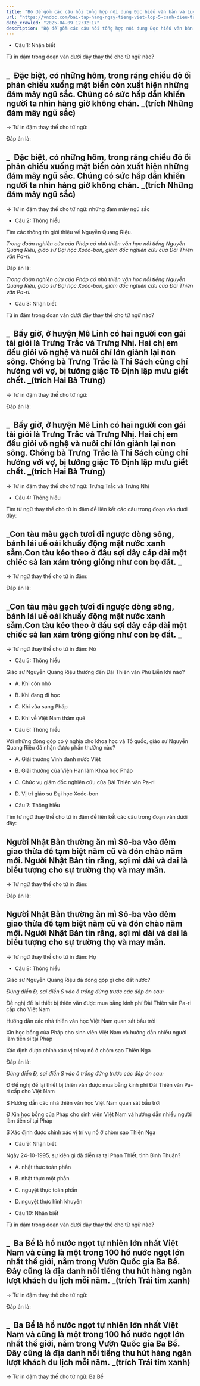 ```yaml
---
title: "Bộ đề gồm các câu hỏi tổng hợp nội dung Đọc hiểu văn bản và Luyện từ và câu được học ở Tuần 31 trong chương trình Tiếng Việt lớp 5 Tập 2 Cánh Diều"
url: "https://vndoc.com/bai-tap-hang-ngay-tieng-viet-lop-5-canh-dieu-tuan-30-thu-4-337961"
date_crawled: "2025-04-09 12:32:17"
description: "Bộ đề gồm các câu hỏi tổng hợp nội dung Đọc hiểu văn bản và Luyện từ và câu được học ở Tuần 31 trong chương trình Tiếng Việt lớp 5 Tập 2 Cánh Diều"
---
```


* Câu 1:  Nhận biết

Từ in đậm trong đoạn văn dưới đây thay thế cho từ ngữ nào?

_  Đặc biệt, có những hôm, trong ráng chiều đỏ ối phản chiếu xuống mặt biển còn xuất hiện những đám mây ngũ sắc. **Chúng** có sức hấp dẫn khiến người ta nhìn hàng giờ không chán. _(trích Những đám mây ngũ sắc)  
---  
  
→ Từ in đậm thay thế cho từ ngữ: 

Đáp án là:

_  Đặc biệt, có những hôm, trong ráng chiều đỏ ối phản chiếu xuống mặt biển còn xuất hiện những đám mây ngũ sắc. **Chúng** có sức hấp dẫn khiến người ta nhìn hàng giờ không chán. _(trích Những đám mây ngũ sắc)  
---  
  
→ Từ in đậm thay thế cho từ ngữ: những đám mây ngũ sắc

* Câu 2:  Thông hiểu

Tìm các thông tin giới thiệu về Nguyễn Quang Riệu.

_Trong đoàn nghiên cứu của Pháp có nhà thiên văn học nổi tiếng Nguyễn Quang Riệu, giáo sư Đại học Xoóc-bon, giám đốc nghiên cứu của Đài Thiên văn Pa-ri._

Đáp án là:

_Trong đoàn nghiên cứu của Pháp có nhà thiên văn học nổi tiếng Nguyễn Quang Riệu, giáo sư Đại học Xoóc-bon, giám đốc nghiên cứu của Đài Thiên văn Pa-ri._

* Câu 3:  Nhận biết

Từ in đậm trong đoạn văn dưới đây thay thế cho từ ngữ nào?

_  Bấy giờ, ở huyện Mê Linh có hai người con gái tài giỏi là Trưng Trắc và Trưng Nhị. **Hai chị em** đều giỏi võ nghệ và nuôi chí lớn giành lại non sông. Chồng bà Trưng Trắc là Thi Sách cùng chí hướng với vợ, bị tướng giặc Tô Định lập mưu giết chết. _(trích Hai Bà Trưng)  
---  
  
→ Từ in đậm thay thế cho từ ngữ: 

Đáp án là:

_  Bấy giờ, ở huyện Mê Linh có hai người con gái tài giỏi là Trưng Trắc và Trưng Nhị. **Hai chị em** đều giỏi võ nghệ và nuôi chí lớn giành lại non sông. Chồng bà Trưng Trắc là Thi Sách cùng chí hướng với vợ, bị tướng giặc Tô Định lập mưu giết chết. _(trích Hai Bà Trưng)  
---  
  
→ Từ in đậm thay thế cho từ ngữ: Trưng Trắc và Trưng Nhị

* Câu 4:  Thông hiểu

Tìm từ ngữ thay thế cho từ in đậm để liên kết các câu trong đoạn văn dưới đây:

_Con tàu màu gạch tươi đi ngược dòng sông, bánh lái uể oải khuấy động mặt nước xanh sẫm.**Con tàu** kéo theo ở đầu sợi dây cáp dài một chiếc sà lan xám trông giống như con bọ đất. _  
---  
  
→ Từ ngữ thay thế cho từ in đậm: 

Đáp án là:

_Con tàu màu gạch tươi đi ngược dòng sông, bánh lái uể oải khuấy động mặt nước xanh sẫm.**Con tàu** kéo theo ở đầu sợi dây cáp dài một chiếc sà lan xám trông giống như con bọ đất. _  
---  
  
→ Từ ngữ thay thế cho từ in đậm: Nó

* Câu 5:  Thông hiểu

Giáo sư Nguyễn Quang Riệu thường đến Đài Thiên văn Phủ Liễn khi nào?

  * A. Khi còn nhỏ 
  * B. Khi đang đi học 
  * C. Khi vừa sang Pháp 
  * D. Khi về Việt Nam thăm quê 



* Câu 6:  Thông hiểu

Với những đóng góp có ý nghĩa cho khoa học và Tổ quốc, giáo sư Nguyễn Quang Riệu đã nhận được phần thưởng nào?

  * A. Giải thưởng Vinh danh nước Việt 
  * B. Giải thưởng của Viện Hàn lâm Khoa học Pháp 
  * C. Chức vụ giám đốc nghiên cứu của Đài Thiên văn Pa-ri 
  * D. Vị trí giáo sư Đại học Xoóc-bon 



* Câu 7:  Thông hiểu

Tìm từ ngữ thay thế cho từ in đậm để liên kết các câu trong đoạn văn dưới đây:

Người Nhật Bản thường ăn mì Sô-ba vào đêm giao thừa để tạm biệt năm cũ và đón chào năm mới. **Người Nhật Bản** tin rằng, sợi mì dài và dai là biểu tượng cho sự trường thọ và may mắn.  
---  
  
→ Từ ngữ thay thế cho từ in đậm: 

Đáp án là:

Người Nhật Bản thường ăn mì Sô-ba vào đêm giao thừa để tạm biệt năm cũ và đón chào năm mới. **Người Nhật Bản** tin rằng, sợi mì dài và dai là biểu tượng cho sự trường thọ và may mắn.  
---  
  
→ Từ ngữ thay thế cho từ in đậm: Họ

* Câu 8:  Thông hiểu

Giáo sư Nguyễn Quang Riệu đã đóng góp gì cho đất nước?

_Đúng điền Đ, sai điền S vào ô trống đứng trước các đáp án sau:_

Đề nghị để lại thiết bị thiên văn được mua bằng kinh phí Đài Thiên văn Pa-ri cấp cho Việt Nam

Hướng dẫn các nhà thiên văn học Việt Nam quan sát bầu trời

Xin học bổng của Pháp cho sinh viên Việt Nam và hướng dẫn nhiều người làm tiến sĩ tại Pháp

Xác định được chính xác vị trí vụ nổ ở chòm sao Thiên Nga

Đáp án là:

_Đúng điền Đ, sai điền S vào ô trống đứng trước các đáp án sau:_

Đ Đề nghị để lại thiết bị thiên văn được mua bằng kinh phí Đài Thiên văn Pa-ri cấp cho Việt Nam

S Hướng dẫn các nhà thiên văn học Việt Nam quan sát bầu trời

Đ Xin học bổng của Pháp cho sinh viên Việt Nam và hướng dẫn nhiều người làm tiến sĩ tại Pháp

S Xác định được chính xác vị trí vụ nổ ở chòm sao Thiên Nga

* Câu 9:  Nhận biết

Ngày 24-10-1995, sự kiện gì đã diễn ra tại Phan Thiết, tỉnh Bình Thuận?

  * A. nhật thực toàn phần 
  * B. nhật thực một phần 
  * C. nguyệt thực toàn phần 
  * D. nguyệt thực hình khuyên 



* Câu 10:  Nhận biết

Từ in đậm trong đoạn văn dưới đây thay thế cho từ ngữ nào?

_  Ba Bể là hồ nước ngọt tự nhiên lớn nhất Việt Nam và cũng là một trong 100 hồ nước ngọt lớn nhất thế giới, nằm trong Vườn Quốc gia Ba Bể. **Đây** cũng là địa danh nổi tiếng thu hút hàng ngàn lượt khách du lịch mỗi năm. _(trích Trái tim xanh)  
---  
  
→ Từ in đậm thay thế cho từ ngữ: 

Đáp án là:

_  Ba Bể là hồ nước ngọt tự nhiên lớn nhất Việt Nam và cũng là một trong 100 hồ nước ngọt lớn nhất thế giới, nằm trong Vườn Quốc gia Ba Bể. **Đây** cũng là địa danh nổi tiếng thu hút hàng ngàn lượt khách du lịch mỗi năm. _(trích Trái tim xanh)  
---  
  
→ Từ in đậm thay thế cho từ ngữ: Ba Bể
